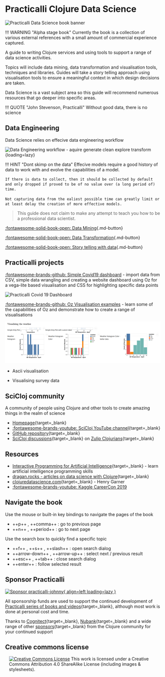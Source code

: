 # Practicalli Clojure Data Science

![Practicalli Data Science book banner](https://raw.githubusercontent.com/practicalli/graphic-design/live/book-covers/practicalli-clojure-data-science-book-banner-alpha.png)

!!! WARNING "Alpha stage book"
    Currently the book is a collection of various external references with a small amount of commercial experience captured.


A guide to writing Clojure services and using tools to support a range of data science activities.

Topics will include data mining, data transformation and visualisation tools, techniques and libraries.  Guides will take a story telling approach using visualisation tools to ensure a meaningful context in which design decisions are taken.

Data Science is a vast subject area so this guide will recommend numerous resources that go deeper into specific areas.

!!! QUOTE "John Stevenson, Practicalli"
    Without good data, there is no science


## Data Engineering

Data Science relies on effecive data engineering workflow

![Data Engineering workflow - aquire generate clean explore transform](https://github.com/practicalli/graphic-design/blob/live/data-science/data-workflow-aquire-clean-explore-transform.png?raw=true){loading=lazy}


!!! HINT "Dont skimp on the data"
    Effecive models require a good history of data to work with and evolve the capabilities of a model.

    If there is data to collect, then it should be collected by default and only dropped if proved to be of no value over (a long period of) time.

    Not capturing data from the ealiest possible time can greatly limit or at least delay the creation of more effective models.



> This guide does not claim to make any attempt to teach you how to be a professional data scientist.


[:fontawesome-solid-book-open: Data Mining](data-mining/){.md-button}

[:fontawesome-solid-book-open: Data Transformation](data-transformation/){.md-button}

[:fontawesome-solid-book-open: Story telling with data](visualisation/){.md-button}


## Practicalli projects

[:fontawesome-brands-github: Simple Covid19 dashboard](https://github.com/practicalli/covid19-dashboard) - import data from CSV, simple data wrangling and creating a website dashboard using Oz for a vega-lite based visualisation and CSS for highlighting specific data points

![Practicalli Covid 19 Dashboard](https://github.com/practicalli/covid19-dashboard/raw/master/resources/covid19-tracker-oz-dashboard.png)

[:fontawesome-brands-github: Oz Visualisation examples](https://github.com/practicalli/oz-visualisations) - learn some of the capabilities of Oz and demonstrate how to create a range of visualisations

![Practicalli Oz visualisation examples](https://github.com/practicalli/oz-visualisations/raw/master/resources/public/oz-visualizing-the-weather.png)

- Ascii visualisation

- Visualising survey data 


## SciCloj community

A community of people using Clojure and other tools to create amazing things in the realm of science

- [Homepage](https://scicloj.github.io/){target=_blank}
- [:fontawesome-brands-youtube: SciCloj YouTube channel](https://www.youtube.com/channel/UCaoZzhNzq-H7YiQczXKuXuw/){target=_blank}
- [GitHub repository](https://github.com/scicloj/){target=_blank}
- [SciCloj discussions](https://scicloj.github.io/pages/chat_streams/){target=_blank} on [Zulip Clojurians](http://clojurians.zulipchat.com/){target=_blank}


## Resources

- [Interactive Programming for Artificial Intelligence](https://aiprobook.com/){target=_blank} - learn artificial intelligence programming skills
- [dragan.rocks - articles on data science with Clojure](https://dragan.rocks/){target=_blank}
- [clojuredatascience.com](http://clojuredatascience.com/){target=_blank} - Henry Garner
- [:fontawesome-brands-youtube: Kaggle CareerCon 2019](https://www.youtube.com/playlist?list=PLqFaTIg4myu-npFrYu6cO7h7AI6bkcOlL)

## Navigate the book

Use the mouse or built-in key bindings to navigate the pages of the book

- ++p++ , ++comma++ : go to previous page
- ++n++ , ++period++ : go to next page

Use the search box to quickly find a specific topic

- ++f++ , ++s++ , ++slash++ : open search dialog
- ++arrow-down++ , ++arrow-up++ : select next / previous result
- ++esc++ , ++tab++ : close search dialog
- ++enter++ : follow selected result


## Sponsor Practicalli

[![Sponsor practicalli-johnny](https://raw.githubusercontent.com/practicalli/graphic-design/live/buttons/practicalli-github-sponsors-button.png){ align=left loading=lazy }](https://github.com/sponsors/practicalli-johnny/)

All sponsorship funds are used to support the continued development of [Practicalli series of books and videos](https://practical.li/){target=_blank}, although most work is done at personal cost and time.

Thanks to [Cognitect](https://www.cognitect.com/){target=_blank}, [Nubank](https://nubank.com.br/){target=_blank} and a wide range of other [sponsors](https://github.com/sponsors/practicalli-johnny#sponsors){target=_blank} from the Clojure community for your continued support


## Creative commons license

<div style="width:95%; margin:auto;">
  <a rel="license" href="http://creativecommons.org/licenses/by-sa/4.0/"><img alt="Creative Commons License" style="border-width:0" src="https://i.creativecommons.org/l/by-sa/4.0/88x31.png" /></a>
  This work is licensed under a Creative Commons Attribution 4.0 ShareAlike License (including images & stylesheets).
</div>
